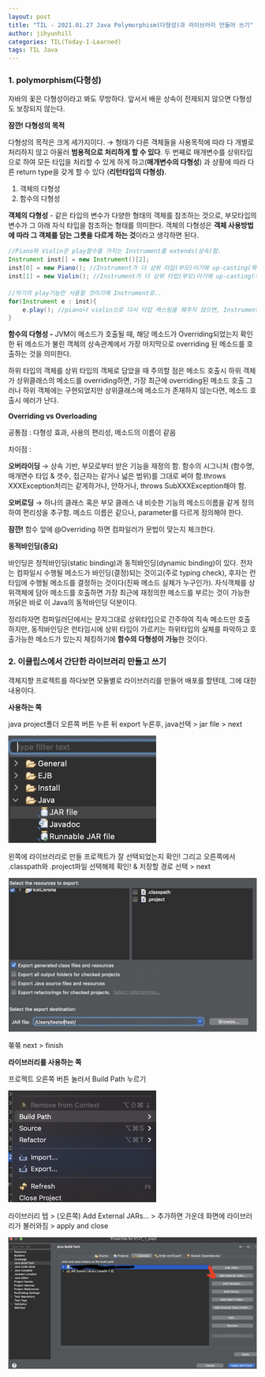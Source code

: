 ```yaml
---
layout: post
title: "TIL - 2021.01.27 Java Polymorphism(다형성)과 라이브러리 만들어 쓰기"
author: jihyunhill
categories: TIL(Today-I-Learned)
tags: TIL Java
---
```


### **1. polymorphism(다형성)**

자바의 꽃은 다형성이라고 봐도 무방하다. 앞서서 배운 상속이 전제되지 않으면 다형성도 보장되지 않는다.

**잠깐! 다형성의 목적**

다형성의 목적은 크게 세가지이다. → 형태가 다른 객체들을 사용목적에 따라 다 개별로 처리하지 않고 아울러 **범용적으로 처리하게 할 수 있다**. 두 번째로 매개변수를 상위타입으로 하여 모든 타입을 처리할 수 있게 하게 하고(**매개변수의 다형성**) 과 상황에 따라 다른 return type을 갖게 할 수 있다 (**리턴타입의 다형성)**.

1. 객체의 다형성
2. 함수의 다형성

**객체의 다형성** - 같은 타입의 변수가 다양한 형태의 객체를 참조하는 것으로, 부모타입의 변수가 그 아래 자식 타입을 참조하는 형태를 의미한다. 객체의 다형성은 **객체 사용방법에 따라 그 객체를 담는 그릇을 다르게 하는 것**이라고 생각하면 된다.

```java
//Piano와 Violin은 play함수를 가지는 Instrument를 extends(상속)함.
Instrument inst[] = new Instrument()[2];
inst[0] = new Piano(); //Instrument가 더 상위 타입(부모)이기에 up-casting(묵시적 형변환)
inst[1] = new Violin(); //Instrument가 더 상위 타입(부모)이기에 up-casting(묵시적 형변환)

//악기의 play기능만 사용할 것이기에 Instrument로..
for(Instrument e : inst){
	e.play(); //piano나 violin으로 다시 타입 캐스팅을 해주지 않으면, Instrument가 가지는 함수에만 접근가능.
}
```

**함수의 다형성 -** JVM이 메소드가 호출될 때, 해당 메소드가 Overriding되었는지 확인한 뒤 메소드가 불린 객체의 상속관계에서 가장 마지막으로 overriding 된 메소드를 호출하는 것을 의미한다.

하위 타입의 객체를 상위 타입의 객체로 담았을 때 주의할 점은
메소드 호출시 하위 객체가 상위클래스의 메소드를 overriding하면, 가장 최근에 overriding된 메소드 호출
그러나 하위 객체에는 구현되었지만 상위클래스에 메소드가 존재하지 않는다면, 메소드 호출시 에러가 난다.

**Overriding vs Overloading**

공통점 : 다형성 효과, 사용의 편리성, 메소드의 이름이 같음

차이점 :

**오버라이딩** → 상속 기반, 부모로부터 받은 기능을 재정의 함. 함수의 시그니처 (함수명, 매개면수 타입 & 갯수, 접근자는 같거나 넓은 범위)를 그대로 써야 함.throws XXXException처리는 같게하거나, 안하거나, throws SubXXXException해야 함.

**오버로딩** → 하나의 클래스 혹은 부모 클래스 내 비슷한 기능의 메소드이름을 같게 정의하여 편리성을 추구함. 메소드 이름은 같으나, parameter를 다르게 정의해야 한다.

**잠깐!** 함수 앞에 @Overriding 하면 컴파일러가 문법이 맞는지 체크한다.

**동적바인딩(중요)**

바인딩은 정적바인딩(static binding)과 동적바인딩(dynamic binding)이 있다. 전자는 컴파일시 수행될 메소드가 바인딩(결정)되는 것이고(주로 typing check), 후자는 런타임에 수행될 메소드를 결정하는 것이다(진짜 메소드 실체가 누구인가). 자식객체를 상위객체에 담아 메소드를 호출하면 가장 최근에 재정의한 메소드를 부르는 것이 가능한 까닭은 바로 이 Java의 동적바인딩 덕분이다.

정리하자면 컴파일러단에서는 문자그대로 상위타입으로 간주하여 직속 메소드만 호출하지만, 동적바인딩은 런타임시에 상위 타입이 가르키는 하위타입의 실체를 파악하고 호출가능한 메소드가 있는지 체킹하기에 **함수의 다형성이 가능**한 것이다.

### **2. 이클립스에서 간단한 라이브러리 만들고 쓰기**

객체지향 프로젝트를 하다보면 모듈별로 라이브러리를 만들어 배포를 할텐데, 그에 대한 내용이다.

**사용하는 쪽**

java project폴더 오른쪽 버튼 누른 뒤 export 누른후, java선택 > jar file > next

![ExportProject](/assets/Java/makeJavaLibrary.jpg)

왼쪽에 라이브러리로 만들 프로젝트가 잘 선택되었는지 확인! 그리고 오른쪽에서 .classpath와 .project파일 선택해제 확인! & 저장할 경로 선택 > next

![ExportPath](/assets/Java/exportLibrary.jpg)

쭊쭊 next > finish

**라이브러리를 사용하는 쪽**

프로젝트 오른쪽 버튼 눌러서 Build Path 누르기

![BuildPath](/assets/Java/buildPath.jpg)

라이브러리 텝 > (오른쪽) Add External JARs... > 추가하면 가운데 화면에 라이브러리가 불러와짐 > apply and close

![Apply](/assets/Java/addJarApply.jpg)
